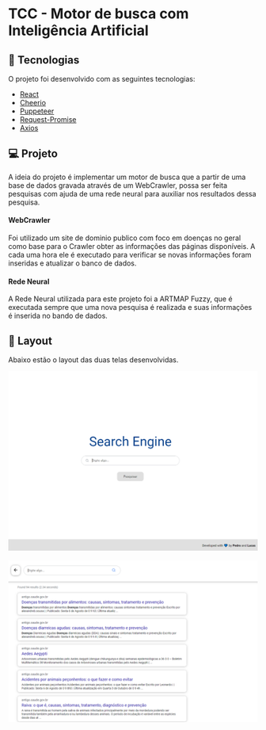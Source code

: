 # TCC - Motor de busca com Inteligência Artificial

## :rocket: Tecnologias

O projeto foi desenvolvido com as seguintes tecnologias:

- [React](https://reactjs.org/)
- [Cheerio](https://cheerio.js.org/)
- [Puppeteer](https://pptr.dev/)
- [Request-Promise](https://github.com/request/request-promise)
- [Axios](https://github.com/axios/axios/)

## :computer: Projeto

A ideia do projeto é implementar um motor de busca que a partir de uma base de dados gravada através de um WebCrawler, possa ser feita pesquisas com ajuda de uma rede neural para auxiliar nos resultados dessa pesquisa.

#### WebCrawler
Foi utilizado um site de dominio publico com foco em doenças no geral como base para o Crawler obter as informações das páginas disponíveis. A cada uma hora ele é executado para verificar se novas informações foram inseridas e atualizar o banco de dados.
#### Rede Neural
A Rede Neural utilizada para este projeto foi a ARTMAP Fuzzy, que é executada sempre que uma nova pesquisa é realizada e suas informações é inserida no bando de dados.

## :bookmark: Layout

Abaixo estão o layout das duas telas desenvolvidas.

<p align="center">
    <img alt="Home" src=".github/home.png" width="700">
    <br />
    <br />
    <img alt="Results" src=".github/results.png" width="700">
</p>
  
